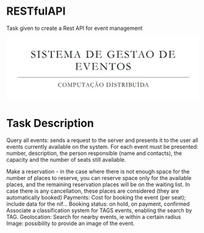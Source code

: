 # RESTfulAPI
Task given to create a Rest API for event management

![](https://github.com/nunopontes06/RESTfulAPI/blob/d004e24ed680f59aa5b8f2f4e84b28419d01b7cc/RESTful%20API.JPG)

# Task Description
Query all events: sends a request to the server and presents it to the user
all events currently available on the system. For each event must be
presented: number, description, the person responsible (name and contacts), the capacity and the
number of seats still available.

Make a reservation - in the case where there is not enough space for the number of places to reserve, you can reserve space only for the available places, and the remaining reservation places will be on the waiting list. In case there is any cancellation, these places are considered (they are automatically booked)
Payments: Cost for booking the event (per seat); include data for the nif…
Booking status: on hold, on payment, confirmed
Associate a classification system for TAGS events, enabling the search by TAG.
Geolocation: Search for nearby events, ie within a certain radius
Image: possibility to provide an image of the event.
